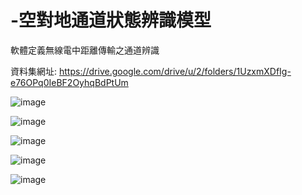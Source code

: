 # -空對地通道狀態辨識模型

軟體定義無線電中距離傳輸之通道辨識

資料集網址: https://drive.google.com/drive/u/2/folders/1UzxmXDfIg-e76OPq0IeBF2OyhqBdPtUm


![image](https://github.com/asd3200asd/-/assets/49805563/645d5ed7-4d5a-4841-bfc6-37a7d6aa4135)

![image](https://github.com/asd3200asd/-/assets/49805563/73d37988-c1a9-43f8-bb72-c2473726a1df)

![image](https://github.com/asd3200asd/-/assets/49805563/d0297685-c170-4cd3-8eae-7288228962e3)

![image](https://github.com/asd3200asd/-/assets/49805563/c90134fc-d321-4c6b-8402-ceaf2b8f9154)

![image](https://github.com/asd3200asd/-/assets/49805563/6b05ba24-b9fa-4280-bbaa-8a764b083872)
